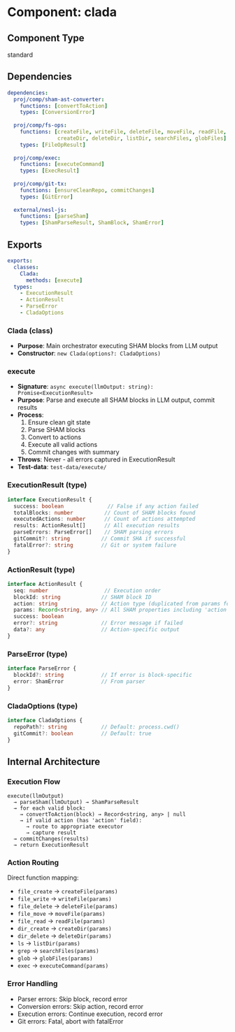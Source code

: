
# Component: clada

## Component Type
standard

## Dependencies

```yaml
dependencies:
  proj/comp/sham-ast-converter:
    functions: [convertToAction]
    types: [ConversionError]
  
  proj/comp/fs-ops:
    functions: [createFile, writeFile, deleteFile, moveFile, readFile,
                createDir, deleteDir, listDir, searchFiles, globFiles]
    types: [FileOpResult]
  
  proj/comp/exec:
    functions: [executeCommand]
    types: [ExecResult]
  
  proj/comp/git-tx:
    functions: [ensureCleanRepo, commitChanges]
    types: [GitError]
  
  external/nesl-js:
    functions: [parseSham]
    types: [ShamParseResult, ShamBlock, ShamError]
```

## Exports

```yaml
exports:
  classes:
    Clada:
      methods: [execute]
  types: 
    - ExecutionResult
    - ActionResult  
    - ParseError
    - CladaOptions
```

### Clada (class)
- **Purpose**: Main orchestrator executing SHAM blocks from LLM output
- **Constructor**: `new Clada(options?: CladaOptions)`

### execute
- **Signature**: `async execute(llmOutput: string): Promise<ExecutionResult>`
- **Purpose**: Parse and execute all SHAM blocks in LLM output, commit results
- **Process**: 
  1. Ensure clean git state
  2. Parse SHAM blocks
  3. Convert to actions
  4. Execute all valid actions
  5. Commit changes with summary
- **Throws**: Never - all errors captured in ExecutionResult
- **Test-data**: `test-data/execute/`

### ExecutionResult (type)
```typescript
interface ExecutionResult {
  success: boolean              // False if any action failed
  totalBlocks: number          // Count of SHAM blocks found
  executedActions: number      // Count of actions attempted
  results: ActionResult[]      // All execution results
  parseErrors: ParseError[]    // SHAM parsing errors
  gitCommit?: string          // Commit SHA if successful
  fatalError?: string         // Git or system failure
}
```

### ActionResult (type)
```typescript
interface ActionResult {
  seq: number                  // Execution order
  blockId: string             // SHAM block ID
  action: string              // Action type (duplicated from params for clarity)
  params: Record<string, any> // All SHAM properties including 'action'
  success: boolean
  error?: string              // Error message if failed
  data?: any                  // Action-specific output
}
```

### ParseError (type)
```typescript
interface ParseError {
  blockId?: string            // If error is block-specific
  error: ShamError            // From parser
}
```

### CladaOptions (type)
```typescript
interface CladaOptions {
  repoPath?: string           // Default: process.cwd()
  gitCommit?: boolean         // Default: true
}
```

## Internal Architecture

### Execution Flow
```
execute(llmOutput)
  → parseSham(llmOutput) → ShamParseResult
  → for each valid block:
    → convertToAction(block) → Record<string, any> | null
    → if valid action (has 'action' field):
      → route to appropriate executor
      → capture result
  → commitChanges(results)
  → return ExecutionResult
```

### Action Routing
Direct function mapping:
- `file_create` → `createFile(params)`
- `file_write` → `writeFile(params)`
- `file_delete` → `deleteFile(params)`
- `file_move` → `moveFile(params)`
- `file_read` → `readFile(params)`
- `dir_create` → `createDir(params)`
- `dir_delete` → `deleteDir(params)`
- `ls` → `listDir(params)`
- `grep` → `searchFiles(params)`
- `glob` → `globFiles(params)`
- `exec` → `executeCommand(params)`

### Error Handling
- Parser errors: Skip block, record error
- Conversion errors: Skip action, record error
- Execution errors: Continue execution, record error
- Git errors: Fatal, abort with fatalError